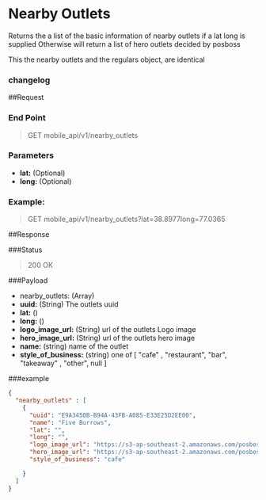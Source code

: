 # Nearby Outlets  
Returns the a list of the basic information of nearby outlets if a lat long is supplied
Otherwise will return a list of hero outlets decided by posboss


This the nearby outlets and the regulars object, are identical

### changelog

##Request
### End Point
  > GET mobile_api/v1/nearby_outlets

### Parameters

- **lat:** (Optional)
- **long:** (Optional)

### Example:
  > GET mobile_api/v1/nearby_outlets?lat=38.8977long=77.0365


##Response

###Status
  > 200 OK

###Payload

- nearby_outlets: (Array) 
 - **uuid:** (String) The outlets uuid
 - **lat:** () 
 - **long:** () 
 - **logo_image_url:** (String) url of the outlets Logo image
 - **hero_image_url:** (String) url of the outlets hero image
 - **name:** (string) name of the outlet
 - **style_of_business:** (string) one of [ "cafe" ,  "restaurant", "bar",   "takeaway" , "other", null ]


###example
```json
{
  "nearby_outlets" : [
    {
      "uuid": "E9A3450B-B94A-43FB-A085-E33E25D2EE00",
      "name": "Five Burrows",
      "lat": "",
      "long": "",
      "logo_image_url": "https://s3-ap-southeast-2.amazonaws.com/posboss-production/uploads/profiles/265a42f0-c444-0132-0c7d-021161b97956/medium.png",
      "hero_image_url": "https://s3-ap-southeast-2.amazonaws.com/posboss-production/uploads/profiles/265a42f0-c444-0132-0c7d-021161b97956/medium.png",
      "style_of_business": "cafe"

    }
  ]
}
```
